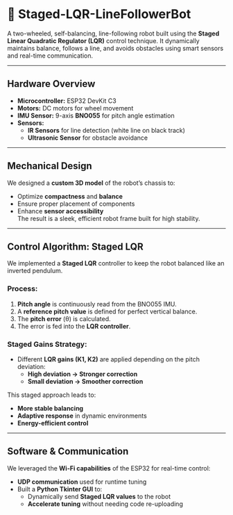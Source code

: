 # 🤖 Staged-LQR-LineFollowerBot

A two-wheeled, self-balancing, line-following robot built using the **Staged Linear Quadratic Regulator (LQR)** control technique. It dynamically maintains balance, follows a line, and avoids obstacles using smart sensors and real-time communication.

---

## Hardware Overview

- **Microcontroller:** ESP32 DevKit C3  
- **Motors:** DC motors for wheel movement  
- **IMU Sensor:** 9-axis **BNO055** for pitch angle estimation  
- **Sensors:**
  - **IR Sensors** for line detection (white line on black track)
  - **Ultrasonic Sensor** for obstacle avoidance  

---

## Mechanical Design

We designed a **custom 3D model** of the robot’s chassis to:
- Optimize **compactness** and **balance**
- Ensure proper placement of components
- Enhance **sensor accessibility**  
The result is a sleek, efficient robot frame built for high stability.

---

## Control Algorithm: Staged LQR

We implemented a **Staged LQR** controller to keep the robot balanced like an inverted pendulum.

### Process:

1. **Pitch angle** is continuously read from the BNO055 IMU.
2. A **reference pitch value** is defined for perfect vertical balance.
3. The **pitch error** (θ) is calculated.
4. The error is fed into the **LQR controller**.

### Staged Gains Strategy:

- Different **LQR gains (K1, K2)** are applied depending on the pitch deviation:
  - **High deviation → Stronger correction**
  - **Small deviation → Smoother correction**

This staged approach leads to:
- **More stable balancing**
- **Adaptive response** in dynamic environments
- **Energy-efficient control**

---

## Software & Communication

We leveraged the **Wi-Fi capabilities** of the ESP32 for real-time control:

- **UDP communication** used for runtime tuning
- Built a **Python Tkinter GUI** to:
  - Dynamically send **Staged LQR values** to the robot
  - **Accelerate tuning** without needing code re-uploading
